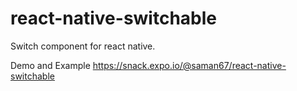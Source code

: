 # react-native-switchable
Switch component for react native.

Demo and Example
https://snack.expo.io/@saman67/react-native-switchable
